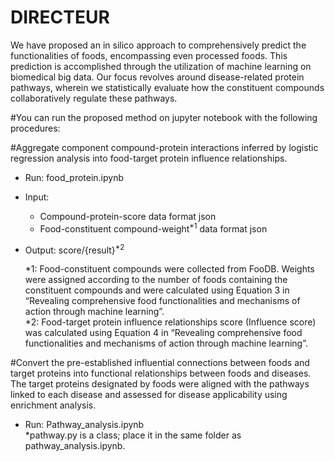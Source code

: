 # DIRECTEUR

<Introduction>  
We have proposed an in silico approach to comprehensively predict the functionalities of foods, encompassing even processed foods. This prediction is accomplished through the utilization of machine learning on biomedical big data. Our focus revolves around disease-related protein pathways, wherein we statistically evaluate how the constituent compounds collaboratively regulate these pathways.

#You can run the proposed method on jupyter notebook with the following procedures: 

#Aggregate component compound-protein interactions inferred by logistic regression analysis into food-target protein influence relationships.

- Run: food_protein.ipynb   
- Input: 
  - Compound-protein-score data format json  
  - Food-constituent compound-weight<sup>*1</sup>  data format json  
- Output: score/{result}<sup>*2</sup>

   *1: Food-constituent compounds were collected from FooDB. Weights were assigned according to the number of foods containing the constituent compounds and were calculated using Equation 3 in “Revealing comprehensive food functionalities and mechanisms of action through machine learning”.  
   *2: Food-target protein influence relationships score (Influence score) was calculated using Equation 4 in “Revealing comprehensive food functionalities and mechanisms of action through machine learning”.


#Convert the pre-established influential connections between foods and target proteins into functional relationships between foods and diseases. The target proteins designated by foods were aligned with the pathways linked to each disease and assessed for disease applicability using enrichment analysis. 

- Run: Pathway_analysis.ipynb  
*pathway.py is a class; place it in the same folder as pathway_analysis.ipynb.
